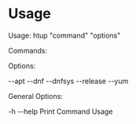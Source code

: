 # Usage

Usage: htup "command" "options"

Commands:

Options:

--apt
--dnf
--dnfsys
--release
--yum

General Options:

-h --help        Print Command Usage